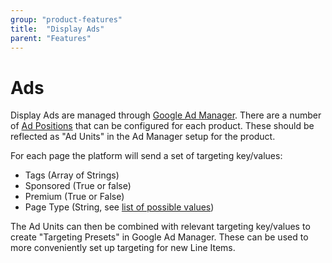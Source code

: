 ```yaml
---
group: "product-features"
title:  "Display Ads"
parent: "Features"
---
```


# Ads

Display Ads are managed through [Google Ad Manager](https://admanager.google.com/). There are a number of [Ad Positions](../configuration/ad-positions.md) that can be configured for each product. These should be reflected as "Ad Units" in the Ad Manager setup for the product.

For each page the platform will send a set of targeting key/values:

* Tags (Array of Strings)
* Sponsored (True or false)
* Premium (True or False)
* Page Type (String, see [list of possible values](../field-types/field-type-page-type.md))

The Ad Units can then be combined with relevant targeting key/values to create "Targeting Presets" in Google Ad Manager. These can be used to more conveniently set up targeting for new Line Items.
